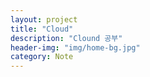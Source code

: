 ```yaml
---
layout: project
title: "Cloud"
description: "Clound 공부"
header-img: "img/home-bg.jpg"
category: Note
---
```

